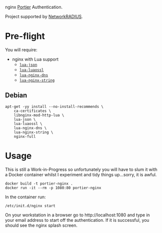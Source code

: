 nginx [Portier](https://portier.github.io/) Authentication.

Project supported by [NetworkRADIUS](https://networkradius.com/).

# Pre-flight

You will require:

 * nginx with Lua support
     * [`lua-json`](https://github.com/harningt/luajson)
     * [`lua-luaossl`](http://25thandclement.com/~william/projects/luaossl.html)
     * [`lua-nginx-dns`](https://github.com/openresty/lua-resty-dns)
     * [`lua-nginx-string`](https://github.com/openresty/lua-resty-string)

## Debian

    apt-get -yy install --no-install-recommends \
    	ca-certificates \
    	libnginx-mod-http-lua \
    	lua-json \
    	lua-luaossl \
    	lua-nginx-dns \
    	lua-nginx-string \
    	nginx-full

# Usage

This is still a Work-in-Progress so unfortunately you will have to slum it with a Docker container whilst I experiment and tidy things up...sorry, it is awful.

    docker build -t portier-nginx .
    docker run -it --rm -p 1080:80 portier-nginx

In the container run:

    /etc/init.d/nginx start

On your workstation in a browser go to http://localhost:1080 and type in your email address to start off the authentication.  If it is successful, you should see the nginx splash screen.
